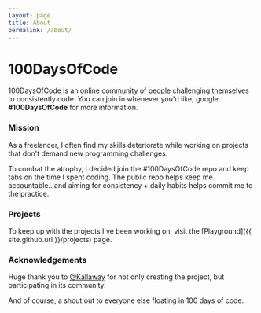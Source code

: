 ```yaml
---
layout: page
title: About
permalink: /about/
---
```


# 100DaysOfCode
100DaysOfCode is an online community of people challenging themselves to consistently code. You can join in whenever you'd like; google **#100DaysOfCode** for more information.

### Mission

As a freelancer, I often find my skills deteriorate while working on projects that don't demand new programming challenges.

To combat the atrophy, I decided join the #100DaysOfCode repo and keep tabs on the time I spent coding. The public repo helps keep me accountable...and aiming for consistency + daily habits helps commit me to the practice.

### Projects

To keep up with the projects I've been working on, visit the [Playground]({{ site.github.url }}/projects) page.

### Acknowledgements

Huge thank you to [@Kallaway](https://github.com/Kallaway) for not only creating the project, but participating in its community.

And of course, a shout out to everyone else floating in 100 days of code.
